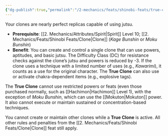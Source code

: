```yaml
---
{"dg-publish":true,"permalink":"/2-mechanics/feats/shinobi-feats/true-clone/"}
---
```


Your clones are nearly perfect replicas capable of using jutsu.

- **Prerequisite**: [[2. Mechanics/Attributes/Spirit\|Spirit]] Level 10; [[2. Mechanics/Feats/Shinobi Feats/Clone\|Clone]] (*Kage Bunshin* or *Moku Bunshin*)  
- **Benefit**: You can create and control a single clone that can use powers, aptitudes, and basic jutsu. The Difficulty Class (DC) for resistance checks against the clone’s jutsu and powers is reduced by -3. If the clone uses a technique with a limited number of uses (e.g., *Kawarimi*), it counts as a use for the original character. The **True Clone** can also use or activate chakra-dependent items (e.g., explosive tags).

The **True Clone** cannot use restricted powers or feats (even those purchased normally, such as [[Hachimon\|Hachimon]] Level 1), with the exception of *Moku Bunshin*, which can use the [[Mokuton\|Mokuton]] power. It also cannot execute or maintain sustained or concentration-based techniques.

You cannot create or maintain other clones while a **True Clone** is active. All other rules and penalties from the [[2. Mechanics/Feats/Shinobi Feats/Clone\|Clone]] feat still apply.